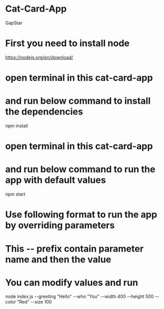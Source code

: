 # Cat-Card-App
GapStar


<!-- Install Dependencies  -->

# First you need to install node
https://nodejs.org/en/download/

# open terminal in this cat-card-app
# and run below command to install the dependencies
npm install


<!-- Run the project -->

# open terminal in this cat-card-app
# and run below command to run the app with default values
npm start

# Use following format to run the app by overriding parameters
# This -- prefix contain parameter name and then the value
# You can modify values and run 
node index.js --greeting  "Hello" --who  "You" --width  400 --height  500 --color  "Red" --size  100 